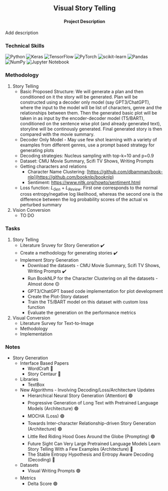 <h2>
<p align='center'>
Visual Story Telling
</p>
</h2>

<h4 align='center'> Project Description </h4> 
Add description
<br>

### Technical Skills 
![Python](https://img.shields.io/badge/python-3670A0?style=for-the-badge&logo=python&logoColor=ffdd54)
![Keras](https://img.shields.io/badge/Keras-%23D00000.svg?style=for-the-badge&logo=Keras&logoColor=white)
![TensorFlow](https://img.shields.io/badge/TensorFlow-%23FF6F00.svg?style=for-the-badge&logo=TensorFlow&logoColor=white)
![PyTorch](https://img.shields.io/badge/PyTorch-%23EE4C2C.svg?style=for-the-badge&logo=PyTorch&logoColor=white)
![scikit-learn](https://img.shields.io/badge/scikit--learn-%23F7931E.svg?style=for-the-badge&logo=scikit-learn&logoColor=white)
![Pandas](https://img.shields.io/badge/pandas-%23150458.svg?style=for-the-badge&logo=pandas&logoColor=white)
![NumPy](https://img.shields.io/badge/numpy-%23013243.svg?style=for-the-badge&logo=numpy&logoColor=white)
![Jupyter Notebook](https://img.shields.io/badge/jupyter-%23FA0F00.svg?style=for-the-badge&logo=jupyter&logoColor=white)
<br>
<!-- 
### Installing Machine Learning Libraries
##### TensorFlow
      !pip install tensorflow
##### Keras
      !pip install keras
##### PyTorch
      https://pytorch.org/get-started/locally/
##### Pandas
      !pip install pandas
##### NumPy
      !pip install numpy
##### Matplotlib
      !pip install matplotlib -->

### Methodology 
1) Story Telling
   * Basic Proposed Structure: We will generate a plan and then conditioned on it the story will be generated. Plan will be constructed using a decoder only model (say GPT3/ChatGPT), where the input to the model will be list of characters, genre and the relationships between them. Then the generated basic plot will be taken in as input by the encoder-decoder model (T5/BART), conditioned on the sentence wise plot (and already generated text), storyline will be continously generated. Final generated story is then compared with the movie summary. 
   * Decoder Only Model - May use few shot learning with a variety of examples from different genres, use a prompt based strategy for generating plots 
   * Decoding strategies: Nucleus sampling with top-k=10 and p=0.9
   * Dataset: CMU Movie Summary, Scifi TV Shows, Writing Prompts
   * Getting characters and relations
      * Character Name Clustering: [https://github.com/dbamman/book-nlp](https://github.com/booknlp/booknlp)
      * Sentiment: https://www.nltk.org/howto/sentiment.html 
   * Loss function: $L_{Gen}$ + $L_{Review}$. First one corresponds to the normal cross entropy/negative log likelihood, whereas the second one is the difference between the log probability scores of the actual vs perturbed summary
2) Vision Conversion
   * TO DO
### Tasks 
1) Story Telling
   * Literature Sruvey for Story Generation ✔️
   * Create a methodology for generating stories ✔️ 
   * Implement Story Generation
      * Download the datasets - CMU Movie Summary, Scifi TV Shows, Writing Prompts ✔️
      * Run BookNLP for the Character Clustering on all the datasets - Almost done 🟡
      * GPT3/ChatGPT based code implementation for plot development  
      * Create the Plot-Story dataset 
      * Train the T5/BART model on this dataset with custom loss function 
      * Evaluate the generation on the performance metrics 
2) Visual Conversion
   * Literature Survey for Text-to-Image 
   * Methodology 
   * Implementation
### Notes
* Story Generation
  * Interface Based Papers
      * WordCraft 🔴
      * Story Centaur 🔴
  * Libraries
      * TextBox
  * New Algorithms - Involving Decoding/Loss/Architecture Updates
      * Hierarchical Neural Story Generation (Attention) 🟢
      * Progressive Generation of Long Text with Pretrained Language Models (Architecture) 🟢
      * MOCHA (Loss) 🟢
      * Towards Inter-character Relationship-driven Story Generation (Architecture) 🟢
      * Little Red Riding Hood Goes Around the Globe (Prompting) 🟢
      * Future Sight Can Very Large Pretrained Language Models Learn Story Telling With a Few Examples (Architecture) 🔴
      * The Stable Entropy Hypothesis and Entropy Aware Decoding (Decoding) 🔴
  * Datasets
      * Visual Writing Prompts 🟢
  * Metrics  
      * Delta Score 🟢
            
